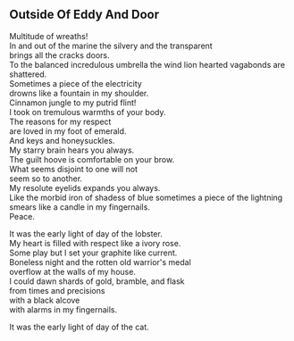 Outside Of Eddy And Door
------------------------
Multitude of wreaths!  
In and out of the marine the silvery and the transparent  
brings all the cracks doors.  
To the balanced incredulous umbrella the wind lion hearted vagabonds are shattered.  
Sometimes a piece of the electricity  
drowns like a fountain in my shoulder.  
Cinnamon jungle to my putrid flint!  
I took on tremulous warmths of your body.  
The reasons for my respect  
are loved in my foot of emerald.  
And keys and honeysuckles.  
My starry brain hears you always.  
The guilt hoove is comfortable on your brow.  
What seems disjoint to one will not  
seem so to another.  
My resolute eyelids expands you always.  
Like the morbid iron of shadess of blue sometimes a piece of the lightning  
smears like a candle in my fingernails.  
Peace.  
  
It was the early light of day of the lobster.  
My heart is filled with respect like a ivory rose.  
Some play but I set your graphite like current.  
Boneless night and the rotten old warrior's medal  
overflow at the walls of my house.  
I could dawn shards of gold, bramble, and flask  
from times and precisions  
with a black alcove  
with alarms in my fingernails.  
  
It was the early light of day of the cat.  
